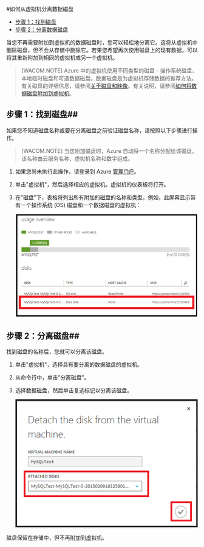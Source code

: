 <properties writer="kathydav" editor="tysonn" manager="timlt" />
<tags ms.service=""
    ms.date="12/31/2014"
    wacn.date="04/11/2015"
    />



#如何从虚拟机分离数据磁盘 

- [步骤 1：找到磁盘](#finddisks)
- [步骤 2：分离数据磁盘](#detachdisk)

当您不再需要附加到虚拟机的数据磁盘时，您可以轻松地分离它。这将从虚拟机中删除磁盘，但不会从存储中删除它。若果您希望再次使用磁盘上的现有数据，可以将其重新附加到相同的虚拟机或另一个虚拟机。  

> [WACOM.NOTE] Azure 中的虚拟机使用不同类型的磁盘 - 操作系统磁盘、本地临时磁盘和可选数据磁盘。数据磁盘是为虚拟机存储数据的推荐方法。有关磁盘的详细信息，请参阅[关于磁盘和映像][]。有关说明，请参阅[如何将数据磁盘附加到虚拟机][attachdisk]。

## <a id="finddisks"> </a>步骤 1：找到磁盘##


如果您不知道磁盘名称或要在分离磁盘之前验证磁盘名称，请按照以下步骤进行操作。 

> [WACOM.NOTE] 当您附加磁盘时，Azure 自动将一个名称分配给该磁盘。该名称由云服务名称、虚拟机名称和数字组成。

1. 如果您尚未执行此操作，请登录到 Azure [管理门户](https://manage.windowsazure.cn)。

2. 单击"虚拟机"，然后选择相应的虚拟机。虚拟机的仪表板将打开。

3. 在"磁盘"下，表格将列出所有附加的磁盘的名称和类型。例如，此屏幕显示带有一个操作系统 (OS) 磁盘和一个数据磁盘的虚拟机：
		
	![找到数据磁盘](./media/howto-detach-disk-windows-linux/FindDataDisks.png)	


## <a id="detachdisk"> </a>步骤 2：分离磁盘##

找到磁盘的名称后，您就可以分离该磁盘。

1. 单击"虚拟机"，选择具有要分离的数据磁盘的虚拟机。
2. 从命令行中，单击"分离磁盘"。

2. 选择数据磁盘，然后单击复选标记以分离该磁盘。


	![分离磁盘详细信息](./media/howto-detach-disk-windows-linux/DetachDiskDetails.png)

磁盘保留在存储中，但不再附加到虚拟机。



[attachdisk]:/documentation/articles/storage-windows-attach-disk

[关于磁盘和映像]:http://go.microsoft.com/fwlink/p/?LinkId=263439
<!--HONumber=41-->
